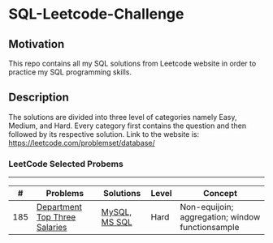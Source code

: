
# SQL-Leetcode-Challenge 

## Motivation
This repo contains all my SQL solutions from Leetcode website in order to practice my SQL programming skills.

## Description
The solutions are divided into three level of categories namely Easy, Medium, and Hard. Every category first contains the question and then followed by its respective solution.
Link to the website is: https://leetcode.com/problemset/database/

### LeetCode Selected Probems
---

| \# | Problems | Solutions | Level | Concept |
|----|----------|-----------|------| --------|
| 185 | [Department Top Three Salaries](https://leetcode.com/problems/department-top-three-salaries) | [MySQL, MS SQL](./02_Hard/Department%20Top%20Three%20Salaries.sql) | Hard | Non-equijoin; aggregation; window functionsample |